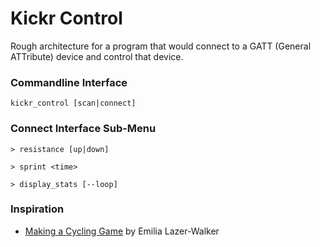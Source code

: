 # Kickr Control

Rough architecture for a program that would connect to a GATT (General ATTribute) device and control that device.


### Commandline Interface

`kickr_control [scan|connect]`

### Connect Interface Sub-Menu

```
> resistance [up|down]

> sprint <time>

> display_stats [--loop]
```


### Inspiration

- [Making a Cycling Game](https://blog.lazerwalker.com/2019/02/15/bike-game-part-2.html) by Emilia Lazer-Walker

 
